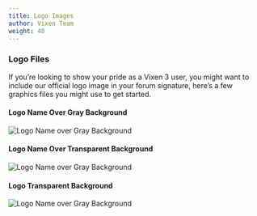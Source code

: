 ```yaml
---
title: Logo Images
author: Vixen Team
weight: 40
---
```


### Logo Files

If you’re looking to show your pride as a Vixen 3 user, you might want to include our official logo image in your forum signature, here’s a few graphics files you might use to get started.

#### Logo Name Over Gray Background

![Logo Name over Gray Background](/images/logo/vixen3-logo-435x165-gray.png)

#### Logo Name Over Transparent Background

![Logo Name over Gray Background](/images/logo/vixen3-logo-435x165-transparent.png)

#### Logo Transparent Background

![Logo Name over Gray Background](/images/logo/vixen3-icon-64x64.png)

&nbsp;

